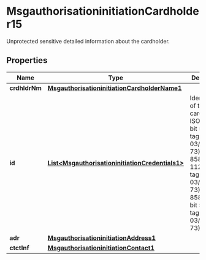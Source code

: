 

# MsgauthorisationinitiationCardholder15

Unprotected sensitive detailed information about the cardholder.

## Properties

| Name | Type | Description | Notes |
|------------ | ------------- | ------------- | -------------|
|**crdhldrNm** | [**MsgauthorisationinitiationCardholderName1**](MsgauthorisationinitiationCardholderName1.md) |  |  [optional] |
|**id** | [**List&lt;MsgauthorisationinitiationCredentials1&gt;**](MsgauthorisationinitiationCredentials1.md) | Identification of the cardholder.  ISO 8583:87 bit 56 (TLV tag 03/dataset 73) ISO 8583:93 bit 112 (TLV tag 03/dataset 73) ISO 8583:2003 bit 51 (TLV tag 03/dataset 73) |  [optional] |
|**adr** | [**MsgauthorisationinitiationAddress1**](MsgauthorisationinitiationAddress1.md) |  |  [optional] |
|**ctctInf** | [**MsgauthorisationinitiationContact1**](MsgauthorisationinitiationContact1.md) |  |  [optional] |



